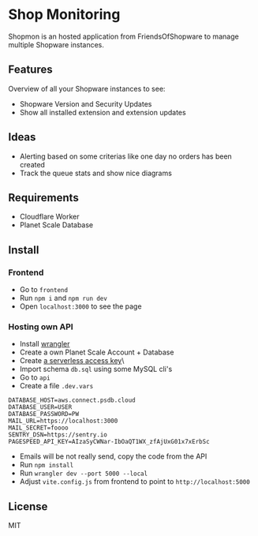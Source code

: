 # Shop Monitoring

Shopmon is an hosted application from FriendsOfShopware to manage multiple Shopware instances.

## Features

Overview of all your Shopware instances to see:

- Shopware Version and Security Updates
- Show all installed extension and extension updates

## Ideas

- Alerting based on some criterias like one day no orders has been created
- Track the queue stats and show nice diagrams


## Requirements

- Cloudflare Worker
- Planet Scale Database

## Install

### Frontend

- Go to `frontend`
- Run  `npm i` and `npm run dev`
- Open `localhost:3000` to see the page

### Hosting own API

- Install [wrangler](https://developers.cloudflare.com/workers/wrangler/get-started/)
- Create a own Planet Scale Account + Database
- Create [a serverless access key](https://planetscale.com/blog/introducing-the-planetscale-serverless-driver-for-javascript)\
- Import schema `db.sql` using some MySQL cli's
- Go to `api`
- Create a file `.dev.vars`

```text
DATABASE_HOST=aws.connect.psdb.cloud
DATABASE_USER=USER
DATABASE_PASSWORD=PW
MAIL_URL=https://localhost:3000
MAIL_SECRET=foooo
SENTRY_DSN=https://sentry.io
PAGESPEED_API_KEY=AIzaSyCWNar-IbOaQT1WX_zfAjUxG01x7xErbSc
```
- Emails will be not really send, copy the code from the API
- Run `npm install`
- Run `wrangler dev --port 5000 --local`
- Adjust `vite.config.js` from frontend to point to `http://localhost:5000`


## License

MIT